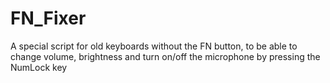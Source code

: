 # FN_Fixer
A special script for old keyboards without the FN button, to be able to change volume, brightness and turn on/off the microphone by pressing the NumLock key
